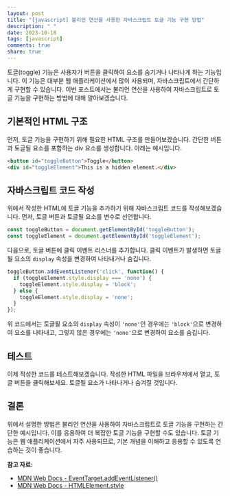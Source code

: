```yaml
---
layout: post
title: "[javascript] 불리언 연산을 사용한 자바스크립트 토글 기능 구현 방법"
description: " "
date: 2023-10-18
tags: [javascript]
comments: true
share: true
---
```


토글(toggle) 기능은 사용자가 버튼을 클릭하여 요소를 숨기거나 나타나게 하는 기능입니다. 이 기능은 대부분 웹 애플리케이션에서 많이 사용되며, 자바스크립트에서 간단하게 구현할 수 있습니다. 이번 포스트에서는 불리언 연산을 사용하여 자바스크립트로 토글 기능을 구현하는 방법에 대해 알아보겠습니다.

## 기본적인 HTML 구조

먼저, 토글 기능을 구현하기 위해 필요한 HTML 구조를 만들어보겠습니다. 간단한 버튼과 토글될 요소를 포함하는 div 요소를 생성합니다. 아래는 예시입니다.

```html
<button id="toggleButton">Toggle</button>
<div id="toggleElement">This is a hidden element.</div>
```

## 자바스크립트 코드 작성

위에서 작성한 HTML에 토글 기능을 추가하기 위해 자바스크립트 코드를 작성해보겠습니다. 먼저, 토글 버튼과 토글될 요소를 변수로 선언합니다.

```javascript
const toggleButton = document.getElementById('toggleButton');
const toggleElement = document.getElementById('toggleElement');
```

다음으로, 토글 버튼에 클릭 이벤트 리스너를 추가합니다. 클릭 이벤트가 발생하면 토글될 요소의 `display` 속성을 변경하여 나타내거나 숨깁니다.

```javascript
toggleButton.addEventListener('click', function() {
  if (toggleElement.style.display === 'none') {
    toggleElement.style.display = 'block';
  } else {
    toggleElement.style.display = 'none';
  }
});
```

위 코드에서는 토글될 요소의 `display` 속성이 `'none'`인 경우에는 `'block'`으로 변경하여 요소를 나타내고, 그렇지 않은 경우에는 `'none'`으로 변경하여 요소를 숨깁니다.

## 테스트

이제 작성한 코드를 테스트해보겠습니다. 작성한 HTML 파일을 브라우저에서 열고, 토글 버튼을 클릭해보세요. 토글될 요소가 나타나거나 숨겨질 것입니다.

## 결론

위에서 설명한 방법은 불리언 연산을 사용하여 자바스크립트로 토글 기능을 구현하는 간단한 예시입니다. 이를 응용하여 더 복잡한 토글 기능을 구현할 수도 있습니다. 토글 기능은 웹 애플리케이션에서 자주 사용되므로, 기본 개념을 이해하고 응용할 수 있도록 연습하는 것이 좋습니다.

**참고 자료:**

- [MDN Web Docs - EventTarget.addEventListener()](https://developer.mozilla.org/en-US/docs/Web/API/EventTarget/addEventListener)
- [MDN Web Docs - HTMLElement.style](https://developer.mozilla.org/en-US/docs/Web/API/HTMLElement/style)